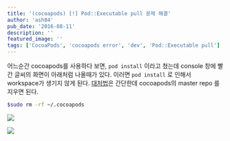 ```yaml
---
title: '(cocoapods) [!] Pod::Executable pull 문제 해결'
author: 'ash84'
pub_date: '2016-08-11'
description: ''
featured_image: ''
tags: ['CocoaPods', 'cocoapods error', 'dev', 'Pod::Executable pull']
---
```


 어느순간 cocoapods를 사용하다 보면, `pod install` 이라고 쳤는데 console 창에 빨간 글씨의 화면이 아래처럼 나올때가 있다. 이러면 `pod install` 로 인해서 workspace가 생기지 않게 된다. [대처법](http://stackoverflow.com/questions/18224627/error-on-pod-install)은 간단한데 cocoapods의 master repo 를 지우면 된다.  

```bash
$sudo rm -rf ~/.cocoapods
``` 

![](http://ash84.net/wp-content/uploads/1/cfile4.uf.23498E3B52F833890EC351.png)

![](http://ash84.net/wp-content/uploads/1/cfile2.uf.23083C3B52F83389324179.png)



